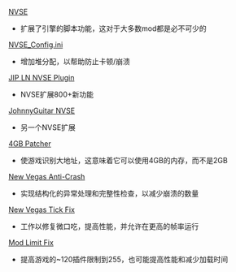 [NVSE](http://nvse.silverlock.org/ "nvse")

- 扩展了引擎的脚本功能，这对于大多数mod都是必不可少的

[NVSE_Config.ini](https://github.com/VivaNewVegas/Viva-New-Vegas-Patch-Emporium/blob/master/NVSE_Config.ini.7z "NVSE_Config.ini")

- 增加堆分配，以帮助防止卡顿/崩溃

[JIP LN NVSE Plugin](https://www.nexusmods.com/newvegas/mods/58277?tab=files "JIP LN NVSE Plugin")

- NVSE扩展800+新功能

[JohnnyGuitar NVSE](https://www.nexusmods.com/newvegas/mods/66927?tab=files "JohnnyGuitar NVSE")

- 另一个NVSE扩展

[4GB Patcher](https://www.nexusmods.com/newvegas/mods/59451 "4GB Patcher")

- 使游戏识别大地址，这意味着它可以使用4GB的内存，而不是2GB

[New Vegas Anti-Crash](https://www.nexusmods.com/newvegas/mods/53635/?tab=files "New Vegas Anti-Crash")

- 实现结构化的异常处理和完整性检查，以减少崩溃的数量

[New Vegas Tick Fix](https://www.nexusmods.com/newvegas/mods/66537?tab=files "New Vegas Tick Fix")

- 工作以修复微口吃，提高性能，并允许在更高的帧率运行

[Mod Limit Fix](https://www.nexusmods.com/newvegas/mods/68714?tab=files "Mod Limit Fix")

- 提高游戏的~120插件限制到255，也可能提高性能和减少加载时间
